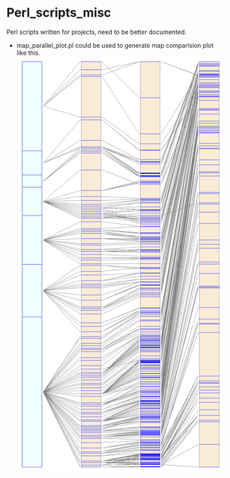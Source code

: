 # Perl_scripts_misc
Perl scripts written for projects, need to be better documented.


- map_parallel_plot.pl could be used to generate map comparision plot like this.
![](https://github.com/swang8/Perl_scripts_misc/blob/master/3bl_comp_consensus.png)
